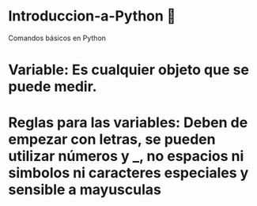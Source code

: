 # Introduccion-a-Python 🐍
Comandos básicos en Python 
# Variable: Es cualquier objeto que se puede medir.
# Reglas para las variables: Deben de empezar con letras, se pueden utilizar números y _, no espacios ni simbolos ni caracteres especiales y sensible a mayusculas
